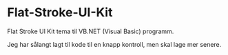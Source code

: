 # Flat-Stroke-UI-Kit
Flat Stroke UI Kit tema til VB.NET (Visual Basic) programm.

Jeg har sålangt lagt til kode til en knapp kontroll, men skal lage mer senere.
